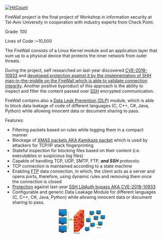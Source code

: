 [![HitCount](http://hits.dwyl.com/AvivYaniv/FireWall.svg)](http://hits.dwyl.com/AvivYaniv/FireWall)

FireWall project is the final project of Workshop in information security at Tel-Aviv University in cooperation with industry experts from Check Point.

Grade: 100

Lines of Code :~10,000

The FireWall consists of a Linux Kernel module and an application layer that sum up to a physical device that protects the inner network from outer threats.

During the project, self researched on last-year discovered [CVE-2018-10933](https://nvd.nist.gov/vuln/detail/CVE-2018-10933) and [developed protection against it by the implementation of SHH man-in-the-middle on the FireWall which is able to validate connection integrity](https://medium.com/@AvivYaniv/firewall-defense-from-libssh-authentication-bypass-aka-cve-2018-10993-1a6d3d1bef87). 
Another positive byproduct of this approach is the ability to inspect and filter the content passed over [SSH](https://en.wikipedia.org/wiki/Secure_Shell) encrypted communication.

FireWall contains also a [Data Leak Prevention (DLP)](https://en.wikipedia.org/wiki/Data_loss_prevention_software) module, which is able to block data leakage of code of different languages (C, C++, C#, Java, Python) while allowing innocent data or document sharing to pass.

Features:
* Filtering packets based on rules while logging them in a compact manner
* Blockage of [XMAS packets AKA Kamikaze packet](https://en.wikipedia.org/wiki/Christmas_tree_packet) which is used by attackers for TCP/IP stack fingerprinting
* Stateful inspection for blocking files based on their content (i.e. executables or suspicious big files)
* Capable of handling TCP, UDP, SMTP, FTP, ***and SSH*** protocols:
* TCP connection is maintained according to a state machine
* Enabling [FTP](https://en.wikipedia.org/wiki/File_Transfer_Protocol) data connection, in which, the client acts as a server and opens ports, therefore, using dynamic rules and removing them once the connection is closed
* [Protection](https://medium.com/@AvivYaniv/firewall-defense-from-libssh-authentication-bypass-aka-cve-2018-10993-1a6d3d1bef87) against last-year [SSH LibAuth bypass AKA CVE-2018-10933](https://nvd.nist.gov/vuln/detail/CVE-2018-10933)
* Configurable and generic Data Leakage Module for different languages (C, C++, C#, Java, Python) while allowing innocent data or document sharing to pass.

<p align="center">
    <img src="https://github.com/AvivYaniv/FireWall/blob/master/logo/Firewall.png" width="30%"/>
<p/>

